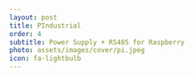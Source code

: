 ```yaml
---
layout: post
title: PIndustrial
order: 4
subtitle: Power Supply + RS485 for Raspberry
photo: assets/images/cover/pi.jpeg
icon: fa-lightbulb
---
```

